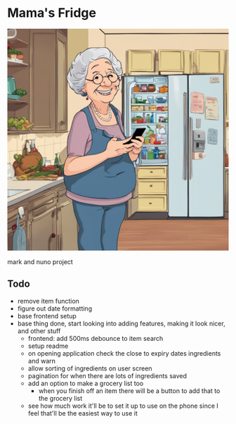 # Mama's Fridge

![Mamas and Fridge](./media/Mama.png)

mark and nuno project

## Todo
- remove item function
- figure out date formatting
- base frontend setup
- base thing done, start looking into adding features, making it look nicer, and other stuff
    - frontend: add 500ms debounce to item search
    - setup readme
    - on opening application check the close to expiry dates ingredients and warn
    - allow sorting of ingredients on user screen
    - pagination for when there are lots of ingredients saved
    - add an option to make a grocery list too
        - when you finish off an item there will be a button to add that to the grocery list
    - see how much work it'll be to set it up to use on the phone since I feel that'll be the easiest way to use it